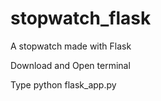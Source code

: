 # stopwatch_flask
A stopwatch made with Flask

Download and Open terminal

Type python flask_app.py
